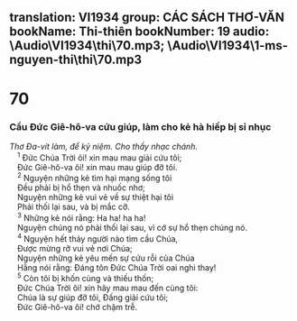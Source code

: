 translation: VI1934
group: CÁC SÁCH THƠ-VĂN
bookName: Thi-thiên 
bookNumber: 19
audio: \Audio\VI1934\thi\70.mp3; \Audio\VI1934\1-ms-nguyen-thi\thi\70.mp3
-------

<div class="title"><h1>70</h1><h3>Cầu Đức Giê-hô-va cứu giúp, làm cho kẻ hà hiếp bị sỉ nhục</h3><i>Thơ Đa-vít làm, để kỷ niệm. Cho thầy nhạc chánh.</i></div>
<span class="verse thi_70_1"> <sup>1</sup> Đức Chúa Trời ôi! xin mau mau giải cứu tôi; <br/> Đức Giê-hô-va ôi! xin mau mau giúp đỡ tôi. <br/></span>
<span class="verse thi_70_2"> <sup>2</sup> Nguyện những kẻ tìm hại mạng sống tôi <br/> Đều phải bị hổ thẹn và nhuốc nhơ; <br/> Nguyện những kẻ vui vẻ về sự thiệt hại tôi <br/> Phải thối lại sau, và bị mắc cỡ. <br/></span>
<span class="verse thi_70_3"> <sup>3</sup> Những kẻ nói rằng: Ha ha! ha ha! <br/> Nguyện chúng nó phải thối lại sau, vì cớ sự hổ thẹn chúng nó. <br/></span>
<span class="verse thi_70_4"> <sup>4</sup> Nguyện hết thảy người nào tìm cầu Chúa, <br/> Được mừng rỡ vui vẻ nơi Chúa; <br/> Nguyện những kẻ yêu mến sự cứu rỗi của Chúa <br/> Hằng nói rằng: Đáng tôn Đức Chúa Trời oai nghi thay! <br/></span>
<span class="verse thi_70_5"> <sup>5</sup> Còn tôi bị khốn cùng và thiếu thốn; <br/> Đức Chúa Trời ôi! xin hãy mau mau đến cùng tôi: <br/> Chúa là sự giúp đỡ tôi, Đấng giải cứu tôi; <br/> Đức Giê-hô-va ôi! chớ chậm trễ. <br/></span>
